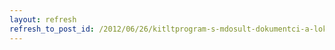 ```yaml
---
layout: refresh
refresh_to_post_id: /2012/06/26/kitltprogram-s-mdosult-dokumentci-a-loklis-sznterek-egszsgre-nevel-letmdprogramjait-tmogat-plyzathoz
---
```

